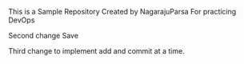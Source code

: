 This is a Sample Repository
Created by NagarajuParsa
For practicing DevOps


Second change
Save


Third change to implement add and commit at a time.

